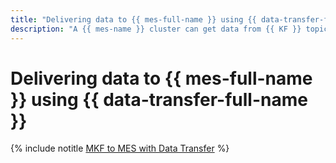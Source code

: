 ```yaml
---
title: "Delivering data to {{ mes-full-name }} using {{ data-transfer-full-name }}"
description: "A {{ mes-name }} cluster can get data from {{ KF }} topics in real time."
---
```


# Delivering data to {{ mes-full-name }} using {{ data-transfer-full-name }}

{% include notitle [MKF to MES with Data Transfer](../../_tutorials/dataplatform/data-transfer-mkf-mes.md) %}
